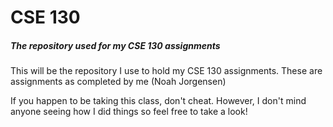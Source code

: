 # CSE 130
##### The repository used for my CSE 130 assignments
This will be the repository I use to hold my CSE 130 assignments. These are assignments as completed by me (Noah Jorgensen)

If you happen to be taking this class, don't cheat. However, I don't mind anyone seeing how I did things so feel free to take a look!

